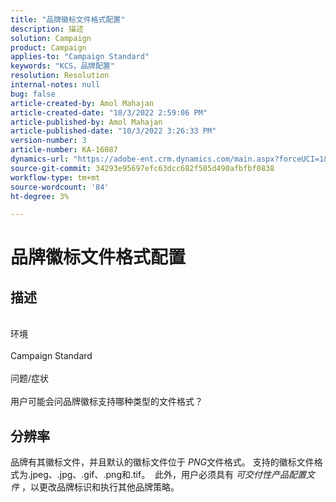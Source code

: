 ```yaml
---
title: "品牌徽标文件格式配置"
description: 描述
solution: Campaign
product: Campaign
applies-to: "Campaign Standard"
keywords: "KCS，品牌配置"
resolution: Resolution
internal-notes: null
bug: false
article-created-by: Amol Mahajan
article-created-date: "10/3/2022 2:59:06 PM"
article-published-by: Amol Mahajan
article-published-date: "10/3/2022 3:26:33 PM"
version-number: 3
article-number: KA-16087
dynamics-url: "https://adobe-ent.crm.dynamics.com/main.aspx?forceUCI=1&pagetype=entityrecord&etn=knowledgearticle&id=82aa72ea-2b43-ed11-bba2-0022480869de"
source-git-commit: 34293e95697efc63dcc682f505d490afbfbf0838
workflow-type: tm+mt
source-wordcount: '84'
ht-degree: 3%

---
```


# 品牌徽标文件格式配置

## 描述

<br>环境<br><br>
Campaign Standard
<br><br>问题/症状<br><br>
用户可能会问品牌徽标支持哪种类型的文件格式？


## 分辨率


品牌有其徽标文件，并且默认的徽标文件位于 *PNG*&#x200B;文件格式。 支持的徽标文件格式为.jpeg、.jpg、.gif、.png和.tif。  此外，用户必须具有 *可交付性产品配置文件* ，以更改品牌标识和执行其他品牌策略。


